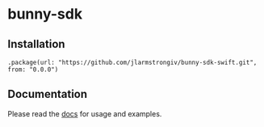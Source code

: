 # bunny-sdk

## Installation

```
.package(url: "https://github.com/jlarmstrongiv/bunny-sdk-swift.git", from: "0.0.0")
```

## Documentation

Please read the [docs](https://bunny-launcher.net/bunny-sdk/languages/swift/) for usage and examples.
